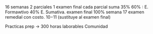 16 semanas 2 parciales 1 examen final
cada parcial suma 35%
60% : E. Formawtivo
40% E. Sumativa.
examen final 100%
semana 17 examen remedial con costo. $10-$11 (sustituye al examen final)

Practicas prep -> 300 horas
laborables 
Comunidad